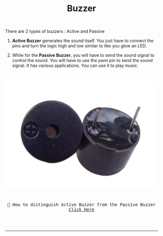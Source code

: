 <p align="center">
    <h1 align="center">Buzzer</h1>
</p>

<br />

There are 2 types of buzzers : Active and Passive

1. **Active Buzzer** generates the sound itself. You just have to connect the pins and turn the logic high and low similar to like you glow an LED.  

2. While for the **Passive Buzzer**, you will have to send the sound signal to control the sound. You will have to use the pwm pin to send the sound signal. It has various applications. You can use it to play music.

<br />
<p align = "center">
    <img
        src = "./assets/buzzer.png"
        alt = "Buzzer"
        title = "Buzzer"
    />
</p>
<br />

<p  style="font-family:monospace" align = "center">
    🔰 How to distinguish Active Buzzer from the Passive Buzzer 
    <a href = "https://www.keliking.com/Differences-Between-Passive-Buzzer-and-Active-Buzzer-id570060.html">
        Click Here
    </a>
</p>

<br /><br />

---


